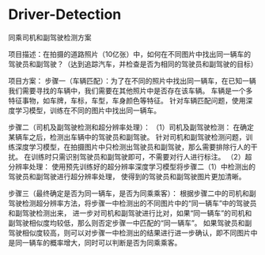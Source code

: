# Driver-Detection
同乘司机和副驾驶检测方案

项目描述：在拍摄的道路照片（10亿张）中，如何在不同图片中找出同一辆车的驾驶员和副驾驶？（达到追踪汽车，并检查是否为相同的驾驶员和副驾驶的目标）

项目方案：
步骤一（车辆匹配）：为了在不同的照片中找出同一辆车，在已知一辆我们需要寻找的车辆中，我们需要在其他照片中是否存在该车辆。
车辆是一个多特征事物，如车牌，车标，车型，车身颜色等特征。
针对车辆匹配问题，使用深度学习模型，训练在不同的图片中找出同一辆车。


步骤二（司机及副驾驶检测和超分辨率处理）：
（1）司机及副驾驶检测：
在确定某辆车之后，检测出车辆中的驾驶员和副驾驶。
针对司机和副驾驶检测问题，训练深度学习模型，在拍摄图片中只检测出驾驶员和副驾驶，那么需要排除行人的干扰。
在训练时只需识别驾驶员和副驾驶即可，不需要对行人进行标注。
（2）超分辨率处理：
使用预先训练好的超分辨率深度学习模型将步骤二（1）中检测出的驾驶员和副驾驶进行超分辨率处理，
使得到的驾驶员和副驾驶图片更加清晰。


步骤三（最终确定是否为同一辆车，是否为同乘乘客）：
根据步骤二中的司机和副驾驶检测超分辨率方法，将步骤一中检测出的不同图片中的“同一辆车”中的驾驶员和副驾驶检测出来，
进一步对司机和副驾驶进行比对，如果“同一辆车”的司机和副驾驶相似度均较低，那么则否定步骤一中匹配的“同一辆车”。
如果驾驶员和副驾驶相似度较高，则可以对步骤一中检测出的结果进行进一步确认，即不同图片中是同一辆车的概率增大，同时可以判断是否为同乘乘客。
